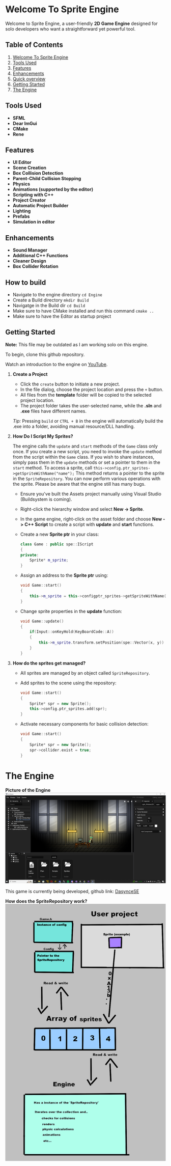 # Welcome To Sprite Engine

Welcome to Sprite Engine, a user-friendly **2D Game Engine** designed for solo developers who want a straightforward yet powerful tool.

## Table of Contents
1. [Welcome To Sprite Engine](#welcome-to-sprite-engine)
2. [Tools Used](#tools-used)
3. [Features](#features)
4. [Enhancements](#enhancements)
5. [Quick overview](#quick-overview)
6. [Getting Started](#getting-started)
7. [The Engine](#the-engine)

## Tools Used
- **SFML**
- **Dear ImGui**
- **CMake**
- **Rene**

## Features
- **UI Editor**
- **Scene Creation**
- **Box Collision Detection**
- **Parent-Child Collision Stopping**
- **Physics**
- **Animations (supported by the editor)**
- **Scripting with C++**
- **Project Creator**
- **Automatic Project Builder**
- **Lighting**
- **Prefabs**
- **Simulation in editor**

## Enhancements
- **Sound Manager**
- **Additional C++ Functions**
- **Cleaner Design**
- **Box Collider Rotation**

## How to build

- Navigate to the engine directory `cd Engine`
- Create a Build directory `mkdir Build`
- Navigatge in the Build dir `cd Build`
- Make sure to have CMake installed and run this command `cmake ..`
- Make sure to have the Editor as startup project

## Getting Started

**Note:** This file may be outdated as I am working solo on this engine.

To begin, clone this github repository.

Watch an introduction to the engine on [YouTube](https://www.youtube.com/watch?v=pnCD5dKhpmg).

1. **Create a Project**
   - Click the `create` button to initiate a new project.
   - In the file dialog, choose the project location and press the `+` button.
   - All files from the **template** folder will be copied to the selected project location.
   - The project folder takes the user-selected name, while the **.sln** and **.exe** files have different names.

   *Tip:* Pressing `build` or `CTRL + B` in the engine will automatically build the .exe into a folder, avoiding manual resource/DLL handling.

2. **How Do I Script My Sprites?**

    The engine calls the `update` and `start` methods of the `Game` class only once. If you create a new script, you need to invoke the `update` method from the script within the `Game` class. If you wish to share instances, simply pass them in the `update` methods or set a pointer to them in the `start` method. To access a sprite, call `this->config.ptr_sprites->getSpriteWithName("name");` This method returns a pointer to the sprite in the `SpriteRepository`. You can now perform various operations with the sprite. Please be aware that the engine still has many bugs.

   - Ensure you've built the Assets project manually using Visual Studio (Buildsystem is coming).
   - Right-click the hierarchy window and select **New -> Sprite**.
   - In the game engine, right-click on the asset folder and choose **New -> C++ Script** to create a script with **update** and **start** functions.
   - Create a new **Sprite ptr** in your class:

     ```C++
     class Game : public spe::IScript
     {
     private:
         Sprite* m_sprite;
     }
     ```

   - Assign an address to the **Sprite ptr** using:

     ```C++
     void Game::start()
     {
         this->m_sprite = this->configptr_sprites->getSpriteWithName("name");
     }
     ```

   - Change sprite properties in the **update** function:

     ```C++
     void Game::update()
     {
         if(Input::onKeyHold(KeyBoardCode::A))
         {
             this->m_sprite.transform.setPosition(spe::Vector(x, y))
         }
     }
     ```

3. **How do the sprites get managed?**
   - All sprites are managed by an object called `SpriteRepository`.
   - Add sprites to the scene using the repository:

     ```C++
     void Game::start()
     {
         Sprite* spr = new Sprite();
         this->config.ptr_sprites.add(spr);
     }
     ```

   - Activate necessary components for basic collision detection:

     ```C++
     void Game::start()
     {
         Sprite* spr = new Sprite();
         spr->collider.exist = true;
     }
     ```

# The Engine

**Picture of the Engine**
![Engine](Github/Game.PNG)

This game is currently being developed, github link: 
[DasynceSE](https://github.com/jkatsanis/DasynceSE.git)

**How does the SpriteRepository work?**
![SpriteRepository](Github/repoplan.png)

